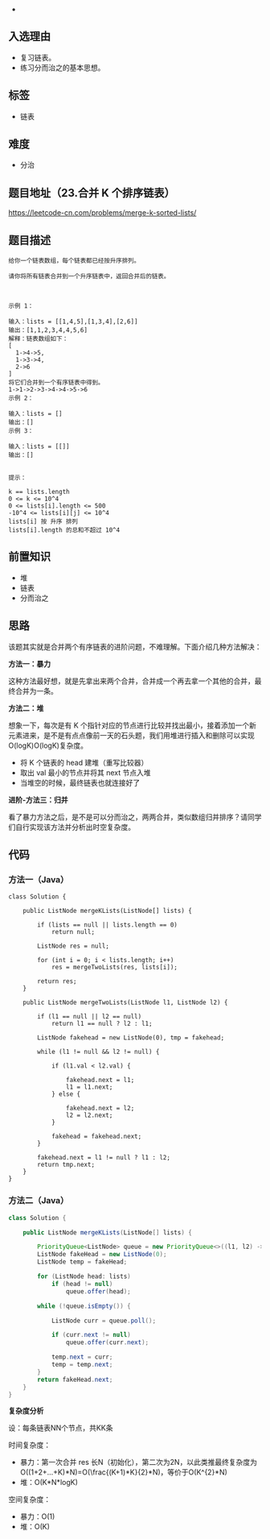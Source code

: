 - 

## 入选理由

- 复习链表。
- 练习分而治之的基本思想。

## 标签

- 链表

## 难度

- 分治

## 题目地址（23.合并 K 个排序链表）

https://leetcode-cn.com/problems/merge-k-sorted-lists/

## 题目描述

```
给你一个链表数组，每个链表都已经按升序排列。

请你将所有链表合并到一个升序链表中，返回合并后的链表。

 

示例 1：

输入：lists = [[1,4,5],[1,3,4],[2,6]]
输出：[1,1,2,3,4,4,5,6]
解释：链表数组如下：
[
  1->4->5,
  1->3->4,
  2->6
]
将它们合并到一个有序链表中得到。
1->1->2->3->4->4->5->6
示例 2：

输入：lists = []
输出：[]
示例 3：

输入：lists = [[]]
输出：[]
 

提示：

k == lists.length
0 <= k <= 10^4
0 <= lists[i].length <= 500
-10^4 <= lists[i][j] <= 10^4
lists[i] 按 升序 排列
lists[i].length 的总和不超过 10^4
```

## 前置知识

- 堆
- 链表
- 分而治之

## 思路

该题其实就是合并两个有序链表的进阶问题，不难理解。下面介绍几种方法解决：

**方法一：暴力**

这种方法最好想，就是先拿出来两个合并，合并成一个再去拿一个其他的合并，最终合并为一条。

**方法二：堆**

想象一下，每次是有 K 个指针对应的节点进行比较并找出最小，接着添加一个新元素进来，是不是有点点像前一天的石头题，我们用堆进行插入和删除可以实现O(logK)O(logK)复杂度。

- 将 K 个链表的 head 建堆（重写比较器）
- 取出 val 最小的节点并将其 next 节点入堆
- 当堆空的时候，最终链表也就连接好了

**进阶-方法三：归并**

看了暴力方法之后，是不是可以分而治之，两两合并，类似数组归并排序？请同学们自行实现该方法并分析出时空复杂度。

## 代码

### 方法一（Java）

```
class Solution {

    public ListNode mergeKLists(ListNode[] lists) {

        if (lists == null || lists.length == 0)
            return null;

        ListNode res = null;

        for (int i = 0; i < lists.length; i++)
            res = mergeTwoLists(res, lists[i]);

        return res;
    }

    public ListNode mergeTwoLists(ListNode l1, ListNode l2) {

        if (l1 == null || l2 == null)
            return l1 == null ? l2 : l1;

        ListNode fakehead = new ListNode(0), tmp = fakehead;

        while (l1 != null && l2 != null) {

            if (l1.val < l2.val) {

                fakehead.next = l1;
                l1 = l1.next;
            } else {

                fakehead.next = l2;
                l2 = l2.next;
            }

            fakehead = fakehead.next;
        }

        fakehead.next = l1 != null ? l1 : l2;
        return tmp.next;
    }
}
```

### 方法二（Java）

```java
class Solution {

    public ListNode mergeKLists(ListNode[] lists) {

        PriorityQueue<ListNode> queue = new PriorityQueue<>((l1, l2) -> l1.val - l2.val);
        ListNode fakeHead = new ListNode(0);
        ListNode temp = fakeHead;

        for (ListNode head: lists)
            if (head != null)
                queue.offer(head);

        while (!queue.isEmpty()) {

            ListNode curr = queue.poll();

            if (curr.next != null)
                queue.offer(curr.next);

            temp.next = curr;
            temp = temp.next;
        }
        return fakeHead.next;
    }
}
```

**复杂度分析**

设：每条链表NN个节点，共KK条

时间复杂度：

- 暴力：第一次合并 res 长N（初始化），第二次为2N，以此类推最终复杂度为O((1+2+...+K)\*N)=O(\frac{(K+1)\*K}{2}\*N)，等价于O(K^{2}\*N)
- 堆：O(K\*N\*logK)

空间复杂度：

- 暴力：O(1)
- 堆：O(K)

